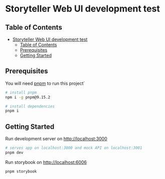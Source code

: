 # Storyteller Web UI development test

## Table of Contents

- [Storyteller Web UI development test](#storyteller-web-ui-development-test)
  - [Table of Contents](#table-of-contents)
  - [Prerequisites](#prerequisites)
  - [Getting Started](#getting-started)

## Prerequisites

You will need [pnpm](https://pnpm.io/) to run this project`

```bash
# install pnpm
npm i -g pnpm@9.15.2

# install dependencies
pnpm i
```

## Getting Started

Run development server on [http://localhost:3000](http://localhost:3000)

  ```bash
  # serves app on localhost:3000 and mock API on localhost:3001
  pnpm dev
  ```

Run storybook on [http://localhost:6006](http://localhost:6006)

  ```bash
  pnpm storybook
  ```

